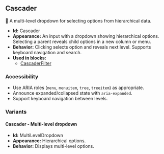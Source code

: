 ## Cascader
🌲 A multi-level dropdown for selecting options from hierarchical data.
- **Id:** Cascader
- **Appearance:** An input with a dropdown showing hierarchical options. Selecting a parent reveals child options in a new column or menu.
- **Behavior:** Clicking selects option and reveals next level. Supports keyboard navigation and search.
- **Used in blocks:**
  - [CascaderFilter](blocks.md#cascader-filter)
### Accessibility
- Use ARIA roles (`menu`, `menuitem`, `tree`, `treeitem`) as appropriate.
- Announce expanded/collapsed state with `aria-expanded`.
- Support keyboard navigation between levels.

### Variants
#### Cascader - **Multi-level dropdown**
- **Id:** MultiLevelDropdown
- **Appearance:** Hierarchical options.
- **Behavior:** Displays multi-level options.
